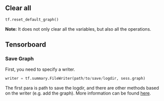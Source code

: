## Clear all

```python
tf.reset_default_graph()
```
**Note:** It does not only clear all the variables, but also all the operations.

## Tensorboard
### Save Graph
First, you need to specify a writer.
```python
writer = tf.summary.FileWriter(path/to/save/logdir, sess.graph)
```
 The first para is path to save the logdir, and there are other methods based on the writer (e.g. add the graph). More information can be found [here](https://www.tensorflow.org/api_docs/python/tf/summary/FileWriter).
